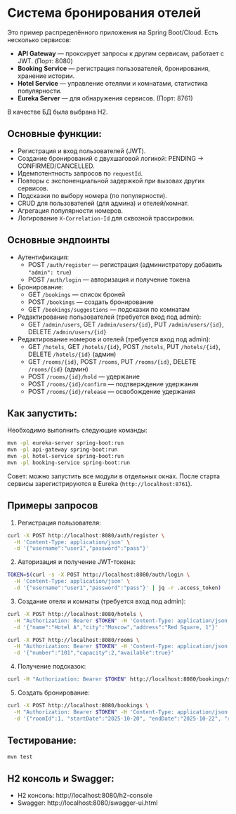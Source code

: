 # Система бронирования отелей
Это пример распределённого приложения на Spring Boot/Cloud. Есть несколько сервисов:
- **API Gateway** — проксирует запросы к другим сервисам, работает с JWT.  (Порт: 8080)
- **Booking Service** — регистрация пользователей, бронирования, хранение истории. 
- **Hotel Service** — управление отелями и комнатами, статистика популярности.  
- **Eureka Server** — для обнаружения сервисов.  (Порт: 8761)

В качестве БД была выбрана H2.


## Основные функции:

- Регистрация и вход пользователей (JWT).  
- Создание бронирований с двухшаговой логикой: PENDING → CONFIRMED/CANCELLED.  
- Идемпотентность запросов по `requestId`.  
- Повторы с экспоненциальной задержкой при вызовах других сервисов.  
- Подсказки по выбору номера (по популярности).  
- CRUD для пользователей (для админа) и отелей/комнат.  
- Агрегация популярности номеров.  
- Логирование `X-Correlation-Id` для сквозной трассировки.  

## Основные эндпоинты
- Аутентификация:
  - POST `/auth/register` — регистрация (администратору добавить `"admin": true`)
  - POST `/auth/login` — авторизация и получение токена
- Бронирование:
  - GET `/bookings` — список броней
  - POST `/bookings` — создать бронирование
  - GET `/bookings/suggestions` — подсказки по комнатам
- Редактирование пользователей (требуется вход под admin):
  - GET `/admin/users`, GET `/admin/users/{id}`, PUT `/admin/users/{id}`, DELETE `/admin/users/{id}`
- Редактирование номеров и отелей (требуется вход под admin):
  - GET `/hotels`, GET `/hotels/{id}`, POST `/hotels`, PUT `/hotels/{id}`, DELETE `/hotels/{id}` (админ)
  - GET `/rooms/{id}`, POST `/rooms`, PUT `/rooms/{id}`, DELETE `/rooms/{id}` (админ)
  - POST `/rooms/{id}/hold` — удержание 
  - POST `/rooms/{id}/confirm` — подтверждение удержания
  - POST `/rooms/{id}/release` — освобождение удержания

## Как запустить:
Необходимо выполнить следующие команды:
```bash
mvn -pl eureka-server spring-boot:run
mvn -pl api-gateway spring-boot:run
mvn -pl hotel-service spring-boot:run
mvn -pl booking-service spring-boot:run
```

Совет: можно запустить все модули в отдельных окнах. После старта сервисы зарегистрируются в Eureka (`http://localhost:8761`).

## Примеры запросов
1. Регистрация пользователя:
```bash
curl -X POST http://localhost:8080/auth/register \
  -H 'Content-Type: application/json' \
  -d '{"username":"user1","password":"pass"}'
```
2. Авторизация и получение JWT-токена:
```bash
TOKEN=$(curl -s -X POST http://localhost:8080/auth/login \
  -H 'Content-Type: application/json' \
  -d '{"username":"user1","password":"pass"}' | jq -r .access_token)
```
3. Создание отеля и комнаты (требуется вход под admin):
```bash
curl -X POST http://localhost:8080/hotels \
  -H "Authorization: Bearer $TOKEN" -H 'Content-Type: application/json' \
  -d '{"name":"Hotel A","city":"Moscow","address":"Red Square, 1"}'

curl -X POST http://localhost:8080/rooms \
  -H "Authorization: Bearer $TOKEN" -H 'Content-Type: application/json' \
  -d '{"number":"101","capacity":2,"available":true}'
```
4. Получение подсказок:
```bash
curl -H "Authorization: Bearer $TOKEN" http://localhost:8080/bookings/suggestions
```
5. Создать бронирование:
```bash
curl -X POST http://localhost:8080/bookings \
  -H "Authorization: Bearer $TOKEN" -H 'Content-Type: application/json' \
  -d '{"roomId":1, "startDate":"2025-10-20", "endDate":"2025-10-22", "requestId":"req-123"}'
```

## Тестирование:
```bash
mvn test
```

## H2 консоль и Swagger:
- H2 консоль: http://localhost:8080/h2-console
- Swagger: http://localhost:8080/swagger-ui.html
